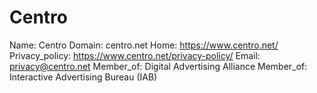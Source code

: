 
# Centro

Name: Centro
Domain: centro.net
Home: https://www.centro.net/
Privacy_policy: https://www.centro.net/privacy-policy/
Email: privacy@centro.net
Member_of: Digital Advertising Alliance
Member_of: Interactive Advertising Bureau (IAB)

